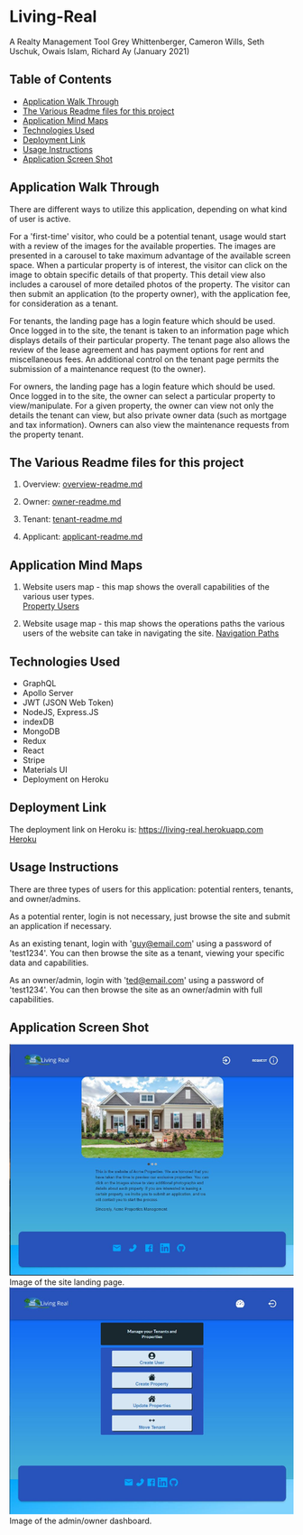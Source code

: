 # Living-Real
A Realty Management Tool
Grey Whittenberger, Cameron Wills, Seth Uschuk, Owais Islam, Richard Ay
(January 2021)


## Table of Contents
* [Application Walk Through](#application-walk-through)
* [The Various Readme files for this project](#the-various-readme-files-for-this-project)
* [Application Mind Maps](#application-mind-maps)
* [Technologies Used](#technologies-used)
* [Deployment Link](#deployment-link)
* [Usage Instructions](#usage-instructions)
* [Application Screen Shot](#application-screen-shot)

## Application Walk Through

There are different ways to utilize this application, depending on what kind of user is active.  

For a 'first-time' visitor, who could be a potential tenant, usage would start with a review of the images for the available properties.  The images are presented in a carousel to take maximum advantage of the available screen space.  When a particular property is of interest, the visitor can click on the image to obtain specific details of that property.  This detail view also includes a carousel of more detailed photos of the property.  The visitor can then submit an application (to the property owner), with the application fee, for consideration as a tenant.

For tenants, the landing page has a login feature which should be used.  Once logged in to the site, the tenant is taken to an information page which displays details of their particular property.  The tenant page also allows the review of the lease agreement and has payment options for rent and miscellaneous fees. An additional control on the tenant page permits the submission of a maintenance request (to the owner).

For owners, the landing page has a login feature which should be used.  Once logged in to the site, the owner can select a particular property to view/manipulate.  For a given property, the owner can view not only the details the tenant can view, but also private owner data (such as mortgage and tax information).  Owners can also view the maintenance requests from the property tenant.

## The Various Readme files for this project

1) Overview: [overview-readme.md](./documentation/overview-readme.md)

2) Owner:  [owner-readme.md](./documentation/owner-readme.md) 

3) Tenant: [tenant-readme.md](./documentation/tenant-readme.md)

4) Applicant: [applicant-readme.md](./documentation/applicant-readme.md)


## Application Mind Maps

1) Website users map - this map shows the overall capabilities of the various user types.  
[Property Users](./documentation/property-users.jpg)

2) Website usage map - this map shows the operations paths the various users of the website can take in navigating the site.
[Navigation Paths](./documentation/usage-flow.jpg)


## Technologies Used

* GraphQL
* Apollo Server
* JWT (JSON Web Token)
* NodeJS, Express.JS
* indexDB
* MongoDB
* Redux
* React
* Stripe
* Materials UI
* Deployment on Heroku


## Deployment Link
The deployment link on Heroku is: https://living-real.herokuapp.com   
[Heroku](https://living-real.herokuapp.com/) 


## Usage Instructions
There are three types of users for this application: potential renters, tenants, and owner/admins.

As a potential renter, login is not necessary, just browse the site and submit an application if necessary.

As an existing tenant, login with 'guy@email.com' using a password of 'test1234'.  You can then browse the site as a tenant, viewing your specific data and capabilities.

As an owner/admin, login with 'ted@email.com' using a password of 'test1234'.  You can then browse the site as an owner/admin with full capabilities.

## Application Screen Shot

![Landing Page](./client/src/assets/images/landing-page.jpg) Image of the site landing page.
![Admin Dashboard](./client/src/assets/images/admin-dash.jpg) Image of the admin/owner dashboard.
